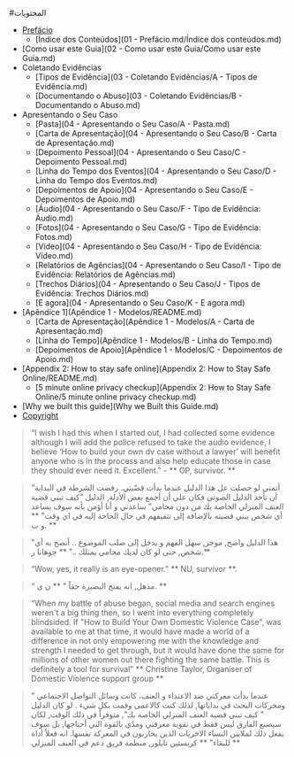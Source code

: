 #المحتويات
* [Prefácio](README.md)
    * [Índice dos Conteúdos](01 - Prefácio.md/Índice dos conteúdos.md)
* [Como usar este Guia](02 - Como usar este Guia/Como usar este Guia.md)
* Coletando Evidências
    * [Tipos de Evidência](03 - Coletando Evidências/A - Tipos de Evidência.md)
    * [Documentando o Abuso](03 - Coletando Evidências/B - Documentando o Abuso.md)
* Apresentando o Seu Caso
    * [Pasta](04 - Apresentando o Seu Caso/A - Pasta.md)
    * [Carta de Apresentação](04 - Apresentando o Seu Caso/B - Carta de Apresentação.md)
    * [Depoimento Pessoal](04 - Apresentando o Seu Caso/C - Depoimento Pessoal.md)
    * [Linha do Tempo dos Eventos](04 - Apresentando o Seu Caso/D - Linha do Tempo dos Eventos.md)
    * [Depoimentos de Apoio](04 - Apresentando o Seu Caso/E - Depoimentos de Apoio.md)
    * [Áudio](04 - Apresentando o Seu Caso/F - Tipo de Evidência: Áudio.md)
    * [Fotos](04 - Apresentando o Seu Caso/G - Tipo de Evidência: Fotos.md)
    * [Vídeo](04 - Apresentando o Seu Caso/H - Tipo de Evidência: Vídeo.md)
    * [Relatórios de Agências](04 - Apresentando o Seu Caso/I - Tipo de Evidência: Relatórios de Agências.md)
    * [Trechos Diários](04 - Apresentando o Seu Caso/J - Tipos de Evidência: Trechos Diários.md)
    * [E agora](04 - Apresentando o Seu Caso/K - E agora.md)
* [Apêndice 1](Apêndice 1 - Modelos/README.md)
    * [Carta de Apresentação](Apêndice 1 - Modelos/A - Carta de Apresentação.md)
    * [Linha do Tempo](Apêndice 1 - Modelos/B - Linha do Tempo.md)
    * [Depoimentos de Apoio](Apêndice 1 - Modelos/C - Depoimentos de Apoio.md)
* [Appendix 2: How to stay safe online](Appendix 2: How to Stay Safe Online/README.md)
    * [5 minute online privacy checkup](Appendix 2: How to Stay Safe Online/5 minute online privacy checkup.md)
* [Why we built this guide](Why we Built this Guide.md)
* [Copyright](Copyright.md)


> “I wish I had this when I started  out, I had collected some evidence although I will add the police refused to take the audio evidence, I believe ‘How to build your own dv case without a lawyer’ will benefit anyone who is in the process and also help educate those in case they should ever need it. Excellent." - ** OP, survivor. **

> “أتمنى لو حصلت عل هذا الدليل عندما بدأت قضّيتي. رفضت الشرطة في البداية أن تأخذ الدليل الصوتي فكان علي أن أجمع بعض الأدلة, الدليل "كيف تبني قضية العنف المنزلي الخاصة بك من دون محامي" ساعدني و أنا أؤمن بأنه سوف يساعد أي شخص يبني قضيته بالإضافة إلى تثقيفهم في حال الحاجة إليه في اي وقت" ** و ب. **


> "هذا الدليل واضح, موجز, سهل الفهم و يدخل إلى صلب الموضوع .. أنصح به أي شخص, حتى لو كان لديك محامي يمثلك .." ** جوهانا ر.**

> “Wow, yes, it really is an eye-opener.” ** NU, survivor **.

>“ مذهل, انه يفتح البصيرة حقاً " ** ن ي. **

> “When my battle of abuse began, social media and search engines weren't a big thing then, so I went into everything completely blindsided. If "How to Build Your Own Domestic Violence Case", was available to me at that time, it would have made a world of a difference in not only empowering me with the knowledge and strength I needed to get through, but it would have done the same for millions of other women out there fighting the same battle. This is definitely a tool for survival”
** Christine Taylor, Organiser of Domestic Violence support group **

> “ عندما بدأت معركتي ضد الاعتداء و العنف، كانت وسائل التواصل الاجتماعي ومحركات البحث في بداياتها, لذلك كنت كالاعمى وقمت بكل شيء . لو كان الدليل " كيف تبني فضية العنف المنزلي الخاصة بك", متوفراً في ذلك الوقت, لكان سيصنع الفارق ليس فقط في تقوية معرفتي ومدّي بالقوة التي أحتاجها, بل سوف يفعل ذلك لملايين النساء الاخريات الذين يحاربون في المعركة نفسها. انه فعلاً أداة للبقاء" ** كريستين تايلور, منطمة فريق دعم في العنف المنزلي **



